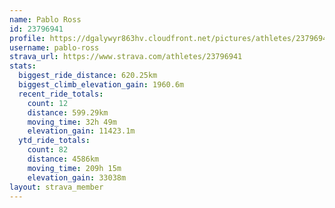 ```yaml
---
name: Pablo Ross
id: 23796941
profile: https://dgalywyr863hv.cloudfront.net/pictures/athletes/23796941/14615399/1/large.jpg
username: pablo-ross
strava_url: https://www.strava.com/athletes/23796941
stats:
  biggest_ride_distance: 620.25km
  biggest_climb_elevation_gain: 1960.6m
  recent_ride_totals:
    count: 12
    distance: 599.29km
    moving_time: 32h 49m
    elevation_gain: 11423.1m
  ytd_ride_totals:
    count: 82
    distance: 4586km
    moving_time: 209h 15m
    elevation_gain: 33038m
layout: strava_member
--- 
```

